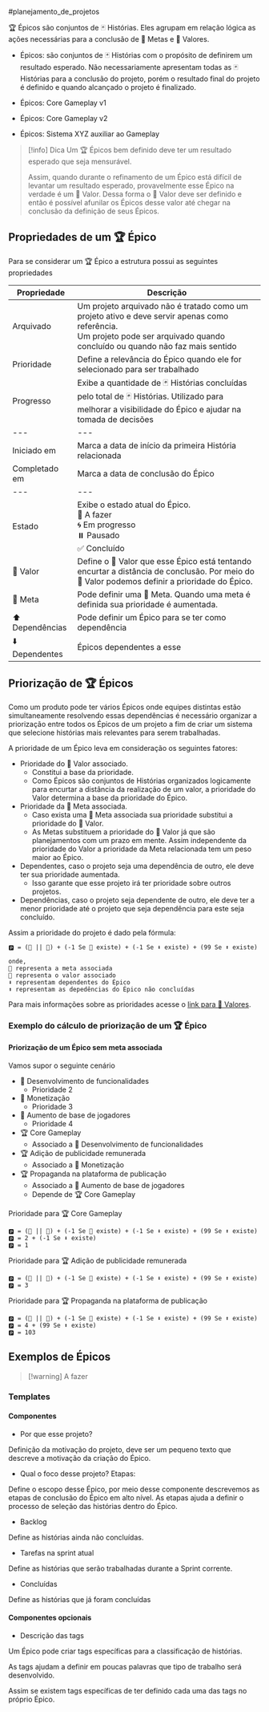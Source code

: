 #planejamento_de_projetos

🏆 Épicos são conjuntos de 🃏 Histórias. Eles agrupam em relação lógica as ações necessárias para a conclusão de 🎯 Metas e 🌟 Valores.

- Épicos: são conjuntos de 🃏 Histórias com o propósito de definirem um resultado esperado. Não necessariamente apresentam todas as 🃏 Histórias para a conclusão do projeto, porém o resultado final do projeto é definido e quando alcançado o projeto é finalizado.

- Épicos: Core Gameplay v1
- Épicos: Core Gameplay v2
- Épicos: Sistema XYZ auxiliar ao Gameplay

> [!info] Dica
> Um 🏆 Épicos bem definido deve ter um resultado esperado que seja mensurável.
> 
> Assim, quando durante o refinamento de um Épico está difícil de levantar um resultado esperado, provavelmente esse Épico na verdade é um 🌟 Valor. Dessa forma o 🌟 Valor deve ser definido e então é possível afunilar os Épicos desse valor até chegar na conclusão da definição de seus Épicos.

## Propriedades de um 🏆 Épico

Para se considerar um 🏆 Épico a estrutura possui as seguintes propriedades

| Propriedade     | Descrição                                                                                                                                                                        |
| --------------- | -------------------------------------------------------------------------------------------------------------------------------------------------------------------------------- |
| Arquivado       | Um projeto arquivado não é tratado como um projeto ativo e deve servir apenas como referência.<br> Um projeto pode ser arquivado quando concluído ou quando não faz mais sentido |
| Prioridade      | Define a relevância do Épico quando ele for selecionado para ser trabalhado                                                                                                      |
| Progresso       | Exibe a quantidade de 🃏 Histórias concluídas pelo total de 🃏 Histórias. Utilizado para melhorar a visibilidade do Épico e ajudar na tomada de decisões                         |
| ---             | ---                                                                                                                                                                              |
| Iniciado em     | Marca a data de início da primeira História relacionada                                                                                                                          |
| Completado em   | Marca a data de conclusão do Épico                                                                                                                                               |
| ---             | ---                                                                                                                                                                              |
| Estado          | Exibe o estado atual do Épico.<br> 💎 A fazer<br> 🌀 Em progresso<br> ⏸️ Pausado<br> ✅ Concluído                                                                                |
| 🌟 Valor        | Define o 🌟 Valor que esse Épico está tentando encurtar a distância de conclusão. Por meio do 🌟 Valor podemos definir a prioridade do Épico.                                    |
| 🎯 Meta         | Pode definir uma 🎯 Meta. Quando uma meta é definida sua prioridade é aumentada.                                                                                                 |
| ⬆️ Dependências | Pode definir um Épico para se ter como dependência                                                                                                                               |
| ⬇️ Dependentes  | Épicos dependentes a esse                                                                                                                                                        |


## Priorização de 🏆 Épicos

Como um produto pode ter vários Épicos onde equipes distintas estão simultaneamente resolvendo essas dependências é necessário organizar a priorização entre todos os Épicos de um projeto a fim de criar um sistema que selecione histórias mais relevantes para serem trabalhadas.

A prioridade de um Épico leva em consideração os seguintes fatores:

- Prioridade do 🌟 Valor associado. 
	- Constitui a base da prioridade.
	- Como Épicos são conjuntos de Histórias organizados logicamente para encurtar a distância da realização de um valor, a prioridade do Valor determina a base da prioridade do Épico.
- Prioridade da 🎯 Meta associada. 
	- Caso exista uma 🎯 Meta associada sua prioridade substitui a prioridade do 🌟 Valor.
	- As Metas substituem a prioridade do 🌟 Valor já que são planejamentos com um prazo em mente. Assim independente da prioridade do Valor a prioridade da Meta relacionada tem um peso maior ao Épico.
- Dependentes, caso o projeto seja uma dependência de outro, ele deve ter sua prioridade aumentada.
	- Isso garante que esse projeto irá ter prioridade sobre outros projetos.
- Dependências, caso o projeto seja dependente de outro, ele deve ter a menor prioridade até o projeto que seja dependência para este seja concluído.

Assim a prioridade do projeto é dado pela fórmula: 

```
🅿️ = (🎯 || 🌟) + (-1 Se 🎯 existe) + (-1 Se ⬇️ existe) + (99 Se ⬆️ existe)

onde,
🎯 representa a meta associada
🌟 representa o valor associado
⬇️ representam dependentes do Épico
⬆️ representam as depedências do Épico não concluídas
```

Para mais informações sobre as prioridades acesse o [link para 🌟 Valores](🌟%20Valores.md).

### Exemplo do cálculo de priorização de um 🏆 Épico


#### Priorização de um Épico sem meta associada

Vamos supor o seguinte cenário

- 🌟 Desenvolvimento de funcionalidades
	- Prioridade 2
- 🌟 Monetização
	- Prioridade 3
- 🌟 Aumento de base de jogadores
	- Prioridade 4
- 🏆 Core Gameplay
	- Associado a 🌟 Desenvolvimento de funcionalidades
- 🏆 Adição de publicidade remunerada
	- Associado a 🌟 Monetização
- 🏆 Propaganda na plataforma de publicação
	- Associado a 🌟 Aumento de base de jogadores
	- Depende de 🏆 Core Gameplay

Prioridade para 🏆 Core Gameplay

```
🅿️ = (🎯 || 🌟) + (-1 Se 🎯 existe) + (-1 Se ⬇️ existe) + (99 Se ⬆️ existe)
🅿️ = 2 + (-1 Se ⬇️ existe)
🅿️ = 1
```

Prioridade para 🏆 Adição de publicidade remunerada

```
🅿️ = (🎯 || 🌟) + (-1 Se 🎯 existe) + (-1 Se ⬇️ existe) + (99 Se ⬆️ existe)
🅿️ = 3
```

Prioridade para 🏆 Propaganda na plataforma de publicação

```
🅿️ = (🎯 || 🌟) + (-1 Se 🎯 existe) + (-1 Se ⬇️ existe) + (99 Se ⬆️ existe)
🅿️ = 4 + (99 Se ⬆️ existe)
🅿️ = 103
```

## Exemplos de Épicos

> [!warning] A fazer

### Templates

#### Componentes

- Por que esse projeto?

Definição da motivação do projeto, deve ser um pequeno texto que descreve a motivação da criação do Épico.

- Qual o foco desse projeto? Etapas:

Define o escopo desse Épico, por meio desse componente descrevemos as etapas de conclusão do Épico em alto nível.
As etapas ajuda a definir o processo de seleção das histórias dentro do Épico.

- Backlog

Define as histórias ainda não concluídas.

- Tarefas na sprint atual

Define as histórias que serão trabalhadas durante a Sprint corrente.

- Concluídas

Define as histórias que já foram concluídas

#### Componentes opcionais

- Descrição das tags

Um Épico pode criar tags específicas para a classificação de histórias.

As tags ajudam a definir em poucas palavras que tipo de trabalho será desenvolvido.

Assim se existem tags específicas de ter definido cada uma das tags no próprio Épico.
